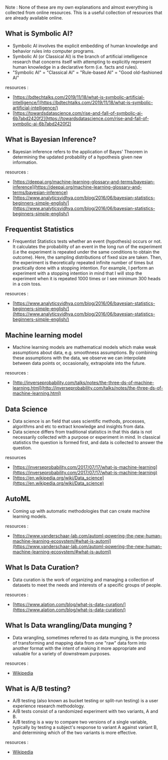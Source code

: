 Note : None of these are my own explanations and almost everything is collected from online resources. This is a useful collection of resources that are already available online.

## What is Symbolic AI?
* Symbolic AI involves the explicit embedding of human knowledge and behavior rules into computer programs.
* Symbolic AI (or Classical AI) is the branch of artificial intelligence research that concerns itself with attempting to explicitly represent human knowledge in a declarative form (i.e. facts and rules).
* "Symbolic AI" = "Classical AI" = "Rule-based AI" = "Good old-fashioned AI"

resources :
* [https://bdtechtalks.com/2019/11/18/what-is-symbolic-artificial-intelligence/](https://bdtechtalks.com/2019/11/18/what-is-symbolic-artificial-intelligence/)
* [https://towardsdatascience.com/rise-and-fall-of-symbolic-ai-6b7abd2420f2](https://towardsdatascience.com/rise-and-fall-of-symbolic-ai-6b7abd2420f2)


## What is Bayesian Inference?
* Bayesian inference refers to the application of Bayes’ Theorem in determining the updated probability of a hypothesis given new information.

resources :
* [https://deepai.org/machine-learning-glossary-and-terms/bayesian-inference](https://deepai.org/machine-learning-glossary-and-terms/bayesian-inference)
* [https://www.analyticsvidhya.com/blog/2016/06/bayesian-statistics-beginners-simple-english/](https://www.analyticsvidhya.com/blog/2016/06/bayesian-statistics-beginners-simple-english/)

## Frequentist Statistics
* Frequentist Statistics tests whether an event (hypothesis) occurs or not. It calculates the probability of an event in the long run of the experiment (i.e the experiment is repeated under the same conditions to obtain the outcome). Here, the sampling distributions of fixed size are taken. Then, the experiment is theoretically repeated infinite number of times but practically done with a stopping intention. For example, I perform an experiment with a stopping intention in mind that I will stop the experiment when it is repeated 1000 times or I see minimum 300 heads in a coin toss.

resources :
* [https://www.analyticsvidhya.com/blog/2016/06/bayesian-statistics-beginners-simple-english/](https://www.analyticsvidhya.com/blog/2016/06/bayesian-statistics-beginners-simple-english/)

## Machine learning model
* Machine learning models are mathematical models which make weak assumptions about data, e.g. smoothness assumptions. By combining these assumptions with the data, we observe we can interpolate between data points or, occasionally, extrapolate into the future.

resources :
* [http://inverseprobability.com/talks/notes/the-three-ds-of-machine-learning.html](http://inverseprobability.com/talks/notes/the-three-ds-of-machine-learning.html)


## Data Science
* Data science is an field that uses scientific methods, processes, algorithms and etc to extract knowledge and insights from data.
* Data science differs from traditional statistics in that this data is not necessarily collected with a purpose or experiment in mind. In classical statistics the question is formed first, and data is collected to answer the question.

resources
* [https://inverseprobability.com/2017/07/17/what-is-machine-learning](https://inverseprobability.com/2017/07/17/what-is-machine-learning)
* [https://en.wikipedia.org/wiki/Data_science](https://en.wikipedia.org/wiki/Data_science)

## AutoML
* Coming up with automatic methodologies that can create machine learning models.  

resources :
* [https://www.vanderschaar-lab.com/automl-powering-the-new-human-machine-learning-ecosystem/#what-is-automl](https://www.vanderschaar-lab.com/automl-powering-the-new-human-machine-learning-ecosystem/#what-is-automl)

##  What Is Data Curation?
* Data curation is the work of organizing and managing a collection of datasets to meet the needs and interests of a specific groups of people.

resources :
* [https://www.alation.com/blog/what-is-data-curation/](https://www.alation.com/blog/what-is-data-curation/)

##  What Is Data wrangling/Data munging ?
* Data wrangling, sometimes referred to as data munging, is the process of transforming and mapping data from one "raw" data form into another format with the intent of making it more appropriate and valuable for a variety of downstream purposes.  

resources :
* [Wikipedia](https://en.wikipedia.org/wiki/Data_wrangling#:~:text=Data%20wrangling%2C%20sometimes%20referred%20to,downstream%20purposes%20such%20as%20analytics.)

## What is A/B testing?  
* A/B testing (also known as bucket testing or split-run testing) is a user experience research methodology.  
* A/B tests consist of a randomized experiment with two variants, A and B.  
* A/B testing is a way to compare two versions of a single variable, typically by testing a subject's response to variant A against variant B, and determining which of the two variants is more effective.  

resources :
* [Wikipedia](https://en.wikipedia.org/wiki/A/B_testing)
